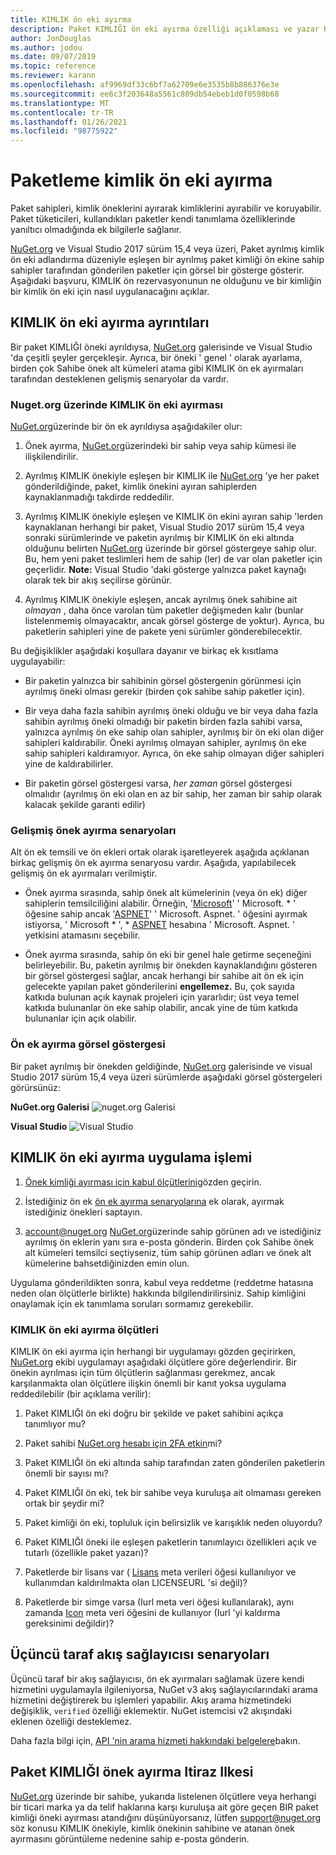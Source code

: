 ```yaml
---
title: KIMLIK ön eki ayırma
description: Paket KIMLIĞI ön eki ayırma özelliği açıklaması ve yazar Kılavuzu.
author: JonDouglas
ms.author: jodou
ms.date: 09/07/2019
ms.topic: reference
ms.reviewer: karann
ms.openlocfilehash: af9969df33c6bf7a62709e6e3535b8b886376e3e
ms.sourcegitcommit: ee6c3f203648a5561c809db54ebeb1d0f0598b68
ms.translationtype: MT
ms.contentlocale: tr-TR
ms.lasthandoff: 01/26/2021
ms.locfileid: "98775922"
---
```

# <a name="package-id-prefix-reservation"></a>Paketleme kimlik ön eki ayırma

Paket sahipleri, kimlik öneklerini ayırarak kimliklerini ayırabilir ve koruyabilir. Paket tüketicileri, kullandıkları paketler kendi tanımlama özelliklerinde yanıltıcı olmadığında ek bilgilerle sağlanır. 

[NuGet.org](https://www.nuget.org/) ve Visual Studio 2017 sürüm 15,4 veya üzeri, Paket ayrılmış kimlik ön eki adlandırma düzeniyle eşleşen bir ayrılmış paket kimliği ön ekine sahip sahipler tarafından gönderilen paketler için görsel bir gösterge gösterir. Aşağıdaki başvuru, KIMLIK ön rezervasyonunun ne olduğunu ve bir kimliğin bir kimlik ön eki için nasıl uygulanacağını açıklar.

## <a name="id-prefix-reservation-details"></a>KIMLIK ön eki ayırma ayrıntıları

Bir paket KIMLIĞI öneki ayrıldıysa, [NuGet.org](https://www.nuget.org/) galerisinde ve Visual Studio 'da çeşitli şeyler gerçekleşir. Ayrıca, bir öneki ' genel ' olarak ayarlama, birden çok Sahibe önek alt kümeleri atama gibi KIMLIK ön ek ayırmaları tarafından desteklenen gelişmiş senaryolar da vardır.

### <a name="id-prefix-reservation-on-nugetorg"></a>Nuget.org üzerinde KIMLIK ön eki ayırması

[NuGet.org](https://www.nuget.org/)üzerinde bir ön ek ayrıldıysa aşağıdakiler olur:

1. Önek ayırma, [NuGet.org](https://www.nuget.org/)üzerindeki bir sahip veya sahip kümesi ile ilişkilendirilir.

1. Ayrılmış KIMLIK önekiyle eşleşen bir KIMLIK ile [NuGet.org](https://www.nuget.org/) 'ye her paket gönderildiğinde, paket, kimlik önekini ayıran sahiplerden kaynaklanmadığı takdirde reddedilir.

1. Ayrılmış KIMLIK önekiyle eşleşen ve KIMLIK ön ekini ayıran sahip 'lerden kaynaklanan herhangi bir paket, Visual Studio 2017 sürüm 15,4 veya sonraki sürümlerinde ve paketin ayrılmış bir KIMLIK ön eki altında olduğunu belirten [NuGet.org](https://www.nuget.org/) üzerinde bir görsel göstergeye sahip olur. Bu, hem yeni paket teslimleri hem de sahip (ler) de var olan paketler için geçerlidir. **Note:** Visual Studio 'daki gösterge yalnızca paket kaynağı olarak tek bir akış seçilirse görünür.

1. Ayrılmış KIMLIK önekiyle eşleşen, ancak ayrılmış önek sahibine ait *olmayan* , daha önce varolan tüm paketler değişmeden kalır (bunlar listelenmemiş olmayacaktır, ancak görsel gösterge de yoktur). Ayrıca, bu paketlerin sahipleri yine de pakete yeni sürümler gönderebilecektir.

Bu değişiklikler aşağıdaki koşullara dayanır ve birkaç ek kısıtlama uygulayabilir:

- Bir paketin yalnızca bir sahibinin görsel göstergenin görünmesi için ayrılmış öneki olması gerekir (birden çok sahibe sahip paketler için).

- Bir veya daha fazla sahibin ayrılmış öneki olduğu ve bir veya daha fazla sahibin ayrılmış öneki olmadığı bir paketin birden fazla sahibi varsa, yalnızca ayrılmış ön eke sahip olan sahipler, ayrılmış bir ön eki olan diğer sahipleri kaldırabilir. Öneki ayrılmış olmayan sahipler, ayrılmış ön eke sahip sahipleri kaldıramıyor. Ayrıca, ön eke sahip olmayan diğer sahipleri yine de kaldırabilirler.

- Bir paketin görsel göstergesi varsa, *her zaman* görsel göstergesi olmalıdır (ayrılmış ön eki olan en az bir sahip, her zaman bir sahip olarak kalacak şekilde garanti edilir)

### <a name="advanced-prefix-reservation-scenarios"></a>Gelişmiş önek ayırma senaryoları

Alt ön ek temsili ve ön ekleri ortak olarak işaretleyerek aşağıda açıklanan birkaç gelişmiş ön ek ayırma senaryosu vardır. Aşağıda, yapılabilecek gelişmiş ön ek ayırmaları verilmiştir. 

- Önek ayırma sırasında, sahip önek alt kümelerinin (veya ön ek) diğer sahiplerin temsilciliğini alabilir. Örneğin, '[Microsoft](https://www.nuget.org/profiles/microsoft)' ' Microsoft. \* ' öğesine sahip ancak '[ASPNET](https://www.nuget.org/profiles/aspnet)' ' Microsoft. Aspnet. ' öğesini ayırmak istiyorsa, ' Microsoft \* '[](https://www.nuget.org/profiles/microsoft), \* [ASPNET](https://www.nuget.org/profiles/aspnet) hesabına ' Microsoft. Aspnet. ' yetkisini atamasını seçebilir.

- Önek ayırma sırasında, sahip ön eki bir genel hale getirme seçeneğini belirleyebilir. Bu, paketin ayrılmış bir önekden kaynaklandığını gösteren bir görsel göstergesi sağlar, ancak herhangi bir sahibe ait ön ek için gelecekte yapılan paket gönderilerini **engellemez.** Bu, çok sayıda katkıda bulunan açık kaynak projeleri için yararlıdır; üst veya temel katkıda bulunanlar ön eke sahip olabilir, ancak yine de tüm katkıda bulunanlar için açık olabilir. 

### <a name="prefix-reservation-visual-indicator"></a>Ön ek ayırma görsel göstergesi

Bir paket ayrılmış bir önekden geldiğinde, [NuGet.org](https://www.nuget.org/) galerisinde ve visual Studio 2017 sürüm 15,4 veya üzeri sürümlerde aşağıdaki görsel göstergeleri görürsünüz:

**NuGet.org Galerisi** 
 ![ nuget.org Galerisi](media/nuget-gallery-reserved-prefix.png)

**Visual Studio** 
 ![ Visual Studio](media/visual-studio-reserved-prefix.png)

## <a name="id-prefix-reservation-application-process"></a>KIMLIK ön eki ayırma uygulama işlemi

1. [Önek kimliği ayırması için kabul ölçütlerini](#id-prefix-reservation-criteria)gözden geçirin.

2. İstediğiniz ön ek [ön ek ayırma senaryolarına](#advanced-prefix-reservation-scenarios) ek olarak, ayırmak istediğiniz önekleri saptayın.

3. [account@nuget.org](mailto:account@nuget.org) [NuGet.org](https://www.nuget.org/)üzerinde sahip görünen adı ve istediğiniz ayrılmış ön eklerin yanı sıra e-posta gönderin. Birden çok Sahibe önek alt kümeleri temsilci seçtiyseniz, tüm sahip görünen adları ve önek alt kümelerine bahsetdiğinizden emin olun.

Uygulama gönderildikten sonra, kabul veya reddetme (reddetme hatasına neden olan ölçütlerle birlikte) hakkında bilgilendirilirsiniz. Sahip kimliğini onaylamak için ek tanımlama soruları sormamız gerekebilir.

### <a name="id-prefix-reservation-criteria"></a>KIMLIK ön eki ayırma ölçütleri

KIMLIK ön eki ayırma için herhangi bir uygulamayı gözden geçirirken, [NuGet.org](https://www.nuget.org/) ekibi uygulamayı aşağıdaki ölçütlere göre değerlendirir. Bir önekin ayrılması için tüm ölçütlerin sağlanması gerekmez, ancak karşılanmakta olan ölçütlere ilişkin önemli bir kanıt yoksa uygulama reddedilebilir (bir açıklama verilir):

1. Paket KIMLIĞI ön eki doğru bir şekilde ve paket sahibini açıkça tanımlıyor mu?

1. Paket sahibi [NuGet.org hesabı için 2FA etkin](individual-accounts.md#enable-two-factor-authentication-2fa)mi?

1. Paket KIMLIĞI ön eki altında sahip tarafından zaten gönderilen paketlerin önemli bir sayısı mı?

1. Paket KIMLIĞI ön eki, tek bir sahibe veya kuruluşa ait olmaması gereken ortak bir şeydir mi?

1. Paket  kimliği ön eki, topluluk için belirsizlik ve karışıklık neden oluyordu?

1. Paket KIMLIĞI öneki ile eşleşen paketlerin tanımlayıcı özellikleri açık ve tutarlı (özellikle paket yazarı)?

1. Paketlerde bir lisans var ( [Lisans](../reference/nuspec.md#license) meta verileri öğesi kullanılıyor ve kullanımdan kaldırılmakta olan LICENSEURL 'si değil)?

1. Paketlerde bir simge varsa (Iurl meta veri öğesi kullanılarak), aynı zamanda [Icon](../reference/nuspec.md#icon) meta veri öğesini de kullanıyor (Iurl 'yi kaldırma gereksinimi değildir)?

## <a name="third-party-feed-provider-scenarios"></a>Üçüncü taraf akış sağlayıcısı senaryoları

Üçüncü taraf bir akış sağlayıcısı, ön ek ayırmaları sağlamak üzere kendi hizmetini uygulamayla ilgileniyorsa, NuGet v3 akış sağlayıcılarındaki arama hizmetini değiştirerek bu işlemleri yapabilir. Akış arama hizmetindeki değişiklik, `verified` özelliği eklemektir. NuGet istemcisi v2 akışındaki eklenen özelliği desteklemez.

Daha fazla bilgi için, [API 'nin arama hizmeti hakkındaki belgelere](../api/search-query-service-resource.md)bakın.

## <a name="package-id-prefix-reservation-dispute-policy"></a>Paket KIMLIĞI önek ayırma Itiraz Ilkesi
[NuGet.org](https://www.nuget.org) üzerinde bir sahibe, yukarıda listelenen ölçütlere veya herhangi bir ticari marka ya da telif haklarına karşı kuruluşa ait göre geçen BIR paket kimliği öneki ayırması atandığını düşünüyorsanız, lütfen [support@nuget.org](mailto:support@nuget.org) söz konusu KIMLIK önekiyle, kimlik önekinin sahibine ve atanan önek ayırmasını görüntüleme nedenine sahip e-posta gönderin.

